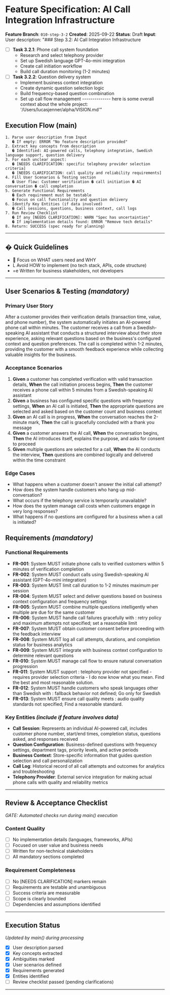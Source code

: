 # Feature Specification: AI Call Integration Infrastructure

**Feature Branch**: `010-step-3-2` **Created**: 2025-09-22 **Status**: Draft
**Input**: User description: "### Step 3.2: AI Call Integration Infrastructure

- [ ] **Task 3.2.1**: Phone call system foundation
  - Research and select telephony provider
  - Set up Swedish language GPT-4o-mini integration
  - Create call initiation workflow
  - Build call duration monitoring (1-2 minutes)
- [ ] **Task 3.2.2**: Question delivery system
  - Implement business context integration
  - Create dynamic question selection logic
  - Build frequency-based question combination
  - Set up call flow management -------------- here is some overall context
    about the whole project: '/Users/lucasjenner/alpha/VISION.md'"

## Execution Flow (main)

```
1. Parse user description from Input
   � If empty: ERROR "No feature description provided"
2. Extract key concepts from description
   � Identified: AI-powered calls, telephony integration, Swedish language support, question delivery
3. For each unclear aspect:
   � [NEEDS CLARIFICATION: specific telephony provider selection criteria]
   � [NEEDS CLARIFICATION: call quality and reliability requirements]
4. Fill User Scenarios & Testing section
   � User flow: Customer verification � call initiation � AI conversation � call completion
5. Generate Functional Requirements
   � Each requirement must be testable
   � Focus on call functionality and question delivery
6. Identify Key Entities (if data involved)
   � Call sessions, questions, business context, call logs
7. Run Review Checklist
   � If any [NEEDS CLARIFICATION]: WARN "Spec has uncertainties"
   � If implementation details found: ERROR "Remove tech details"
8. Return: SUCCESS (spec ready for planning)
```

---

## � Quick Guidelines

-  Focus on WHAT users need and WHY
- L Avoid HOW to implement (no tech stack, APIs, code structure)
- =e Written for business stakeholders, not developers

---

## User Scenarios & Testing _(mandatory)_

### Primary User Story

After a customer provides their verification details (transaction time, value,
and phone number), the system automatically initiates an AI-powered phone call
within minutes. The customer receives a call from a Swedish-speaking AI
assistant that conducts a structured interview about their store experience,
asking relevant questions based on the business's configured context and
question preferences. The call is completed within 1-2 minutes, providing the
customer with a smooth feedback experience while collecting valuable insights
for the business.

### Acceptance Scenarios

1. **Given** a customer has completed verification with valid transaction
   details, **When** the call initiation process begins, **Then** the customer
   receives a phone call within 5 minutes from a Swedish-speaking AI assistant
2. **Given** a business has configured specific questions with frequency
   settings, **When** an AI call is initiated, **Then** the appropriate
   questions are selected and asked based on the customer count and business
   context
3. **Given** an AI call is in progress, **When** the conversation reaches the
   2-minute mark, **Then** the call is gracefully concluded with a thank you
   message
4. **Given** a customer answers the AI call, **When** the conversation begins,
   **Then** the AI introduces itself, explains the purpose, and asks for consent
   to proceed
5. **Given** multiple questions are selected for a call, **When** the AI
   conducts the interview, **Then** questions are combined logically and
   delivered within the time constraint

### Edge Cases

- What happens when a customer doesn't answer the initial call attempt?
- How does the system handle customers who hang up mid-conversation?
- What occurs if the telephony service is temporarily unavailable?
- How does the system manage call costs when customers engage in very long
  responses?
- What happens if no questions are configured for a business when a call is
  initiated?

## Requirements _(mandatory)_

### Functional Requirements

- **FR-001**: System MUST initiate phone calls to verified customers within 5
  minutes of verification completion
- **FR-002**: System MUST conduct calls using Swedish-speaking AI assistant
  (GPT-4o-mini integration)
- **FR-003**: System MUST limit call duration to 1-2 minutes maximum per session
- **FR-004**: System MUST select and deliver questions based on business context
  configuration and frequency settings
- **FR-005**: System MUST combine multiple questions intelligently when multiple
  are due for the same customer
- **FR-006**: System MUST handle call failures gracefully with : retry policy
  and maximum attempts not specified; set a reasonable limit
- **FR-007**: System MUST obtain customer consent before proceeding with the
  feedback interview
- **FR-008**: System MUST log all call attempts, durations, and completion
  status for business analytics
- **FR-009**: System MUST integrate with business context configuration to
  determine relevant questions
- **FR-010**: System MUST manage call flow to ensure natural conversation
  progression
- **FR-011**: System MUST support : telephony provider not specified - requires
  provider selection criteria - I do now know what you mean. Find the best and
  most reasonable solution.
- **FR-012**: System MUST handle customers who speak languages other than
  Swedish with : fallback behavior not defined; Go only for Swedish
- **FR-013**: System MUST ensure call quality meets : audio quality standards
  not specified; Find a reasonable standard.

### Key Entities _(include if feature involves data)_

- **Call Session**: Represents an individual AI-powered call, includes customer
  phone number, start/end times, completion status, questions asked, and
  responses received
- **Question Configuration**: Business-defined questions with frequency
  settings, department tags, priority levels, and active periods
- **Business Context**: Store-specific information that guides question
  selection and call personalization
- **Call Log**: Historical record of all call attempts and outcomes for
  analytics and troubleshooting
- **Telephony Provider**: External service integration for making actual phone
  calls with quality and reliability metrics

---

## Review & Acceptance Checklist

_GATE: Automated checks run during main() execution_

### Content Quality

- [ ] No implementation details (languages, frameworks, APIs)
- [ ] Focused on user value and business needs
- [ ] Written for non-technical stakeholders
- [ ] All mandatory sections completed

### Requirement Completeness

- [ ] No [NEEDS CLARIFICATION] markers remain
- [ ] Requirements are testable and unambiguous
- [ ] Success criteria are measurable
- [ ] Scope is clearly bounded
- [ ] Dependencies and assumptions identified

---

## Execution Status

_Updated by main() during processing_

- [x] User description parsed
- [x] Key concepts extracted
- [x] Ambiguities marked
- [x] User scenarios defined
- [x] Requirements generated
- [x] Entities identified
- [ ] Review checklist passed (pending clarifications)

---
